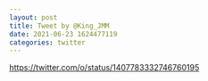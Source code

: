 ```yaml
--- 
layout: post 
title: Tweet by @King_JMM 
date: 2021-06-23 1624477119 
categories: twitter 
--- 
```

https://twitter.com/o/status/1407783332746760195